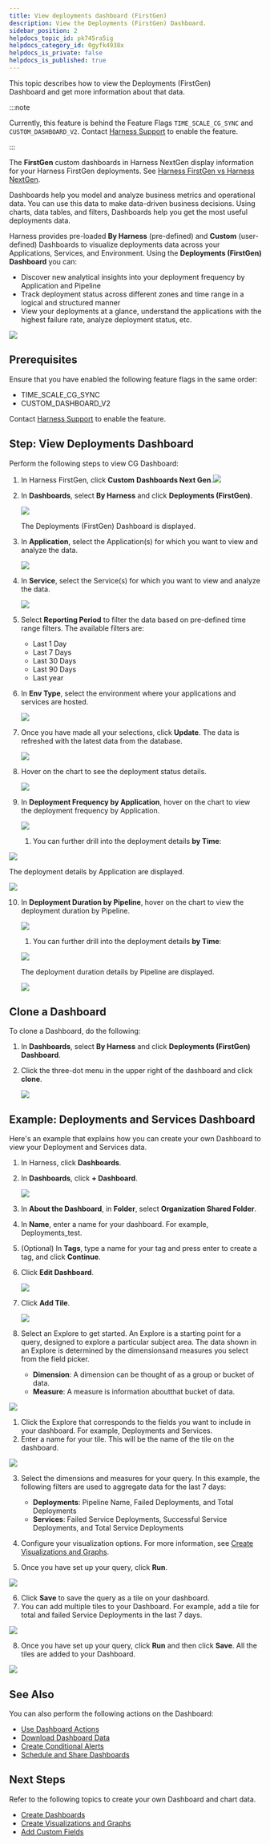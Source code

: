 ```yaml
---
title: View deployments dashboard (FirstGen)
description: View the Deployments (FirstGen) Dashboard.
sidebar_position: 2
helpdocs_topic_id: pk745ra5ig
helpdocs_category_id: 0gyfk4938x
helpdocs_is_private: false
helpdocs_is_published: true
---
```


This topic describes how to view the Deployments (FirstGen) Dashboard and get more information about that data.

:::note

Currently, this feature is behind the Feature Flags `TIME_SCALE_CG_SYNC` and `CUSTOM_DASHBOARD_V2`. Contact [Harness Support](mailto:support@harness.io) to enable the feature.

:::

The **FirstGen** custom dashboards in Harness NextGen display information for your Harness FirstGen deployments. See [Harness FirstGen vs Harness NextGen](../../get-started/harness-first-gen-vs-harness-next-gen.md).

Dashboards help you model and analyze business metrics and operational data. You can use this data to make data-driven business decisions. Using charts, data tables, and filters, Dashboards help you get the most useful deployments data.

Harness provides pre-loaded **By Harness** (pre-defined) and **Custom** (user-defined) Dashboards to visualize deployments data across your Applications, Services, and Environment. Using the **Deployments (FirstGen) Dashboard** you can:

* Discover new analytical insights into your deployment frequency by Application and Pipeline
* Track deployment status across different zones and time range in a logical and structured manner
* View your deployments at a glance, understand the applications with the highest failure rate, analyze deployment status, etc.

![](../cd-dashboards/static/view-deployments-current-gen-dashboard-28.png)

## Prerequisites

Ensure that you have enabled the following feature flags in the same order:

* TIME\_SCALE\_CG\_SYNC
* CUSTOM\_DASHBOARD\_V2

Contact [Harness Support](mailto:support@harness.io) to enable the feature.

## Step: View Deployments Dashboard

Perform the following steps to view CG Dashboard:

1. In Harness FirstGen, click **Custom** **Dashboards Next Gen**.![](../cd-dashboards/static/view-deployments-current-gen-dashboard-29.png)
2. In **Dashboards**, select **By Harness** and click **Deployments (FirstGen)**.
   
   ![](../cd-dashboards/static/view-deployments-current-gen-dashboard-30.png)
   
   The Deployments (FirstGen) Dashboard is displayed.
3. In **Application**, select the Application(s) for which you want to view and analyze the data.
   
   ![](../cd-dashboards/static/view-deployments-current-gen-dashboard-31.png)

4. In **Service**, select the Service(s) for which you want to view and analyze the data.
   
   ![](../cd-dashboards/static/view-deployments-current-gen-dashboard-32.png)

5. Select **Reporting Period** to filter the data based on pre-defined time range filters. The available filters are:
	* Last 1 Day
	* Last 7 Days
	* Last 30 Days
	* Last 90 Days
	* Last year
6. In **Env Type**, select the environment where your applications and services are hosted.
   
   ![](../cd-dashboards/static/view-deployments-current-gen-dashboard-33.png)

7. Once you have made all your selections, click **Update**. The data is refreshed with the latest data from the database.
   
   ![](../cd-dashboards/static/view-deployments-current-gen-dashboard-34.png)

8. Hover on the chart to see the deployment status details.
   
   ![](../cd-dashboards/static/view-deployments-current-gen-dashboard-35.png)

9.  In **Deployment Frequency by Application**, hover on the chart to view the deployment frequency by Application.
    
	![](../cd-dashboards/static/view-deployments-current-gen-dashboard-36.png)

	1. You can further drill into the deployment details **by Time**:
   
   ![](../cd-dashboards/static/view-deployments-current-gen-dashboard-37.png)
   
   The deployment details by Application are displayed.
   
   ![](../cd-dashboards/static/view-deployments-current-gen-dashboard-38.png)

10. In **Deployment Duration by Pipeline**, hover on the chart to view the deployment duration by Pipeline.
    
	![](../cd-dashboards/static/view-deployments-current-gen-dashboard-39.png)

	1. You can further drill into the deployment details **by Time**:
	
	![](../cd-dashboards/static/view-deployments-current-gen-dashboard-40.png)
	
	The deployment duration details by Pipeline are displayed.
	
	![](../cd-dashboards/static/view-deployments-current-gen-dashboard-41.png)

## Clone a Dashboard

To clone a Dashboard, do the following:

1. In **Dashboards**, select **By Harness** and click **Deployments (FirstGen) Dashboard**.
2. Click the three-dot menu in the upper right of the dashboard and click **clone**.
   
   ![](../cd-dashboards/static/view-deployments-current-gen-dashboard-42.png)

## Example: Deployments and Services Dashboard

Here's an example that explains how you can create your own Dashboard to view your Deployment and Services data.

1. In Harness, click **Dashboards**.
2. In **Dashboards**, click **+ Dashboard**.

   ![](../cd-dashboards/static/view-deployments-current-gen-dashboard-43.png)

3. In **About the Dashboard**, in **Folder**, select **Organization Shared Folder**.
4. In **Name**, enter a name for your dashboard. For example, Deployments\_test.
5. (Optional) In **Tags**, type a name for your tag and press enter to create a tag, and click **Continue**.
6. Click **Edit Dashboard**.
   
   ![](../cd-dashboards/static/view-deployments-current-gen-dashboard-45.png)

7. Click **Add Tile**.
   
   ![](../cd-dashboards/static/view-deployments-current-gen-dashboard-46.png)

8. Select an Explore to get started. An Explore is a starting point for a query, designed to explore a particular subject area. The data shown in an Explore is determined by the dimensionsand measures you select from the field picker.
	* **Dimension**: A dimension can be thought of as a group or bucket of data.
	* **Measure**: A measure is information aboutthat bucket of data.
  
  ![](../cd-dashboards/static/view-deployments-current-gen-dashboard-48.png)

1.  Click the Explore that corresponds to the fields you want to include in your dashboard. For example, Deployments and Services.
2.  Enter a name for your tile. This will be the name of the tile on the dashboard.
   
   ![](../cd-dashboards/static/view-deployments-current-gen-dashboard-49.png)

3.  Select the dimensions and measures for your query. In this example, the following filters are used to aggregate data for the last 7 days:  

	* **Deployments**: Pipeline Name, Failed Deployments, and Total Deployments
	* **Services**: Failed Service Deployments, Successful Service Deployments, and Total Service Deployments
4.  Configure your visualization options. For more information, see [Create Visualizations and Graphs](../../platform/18_Dashboards/create-visualizations-and-graphs.md).
5.  Once you have set up your query, click **Run**.
   
   ![](../cd-dashboards/static/view-deployments-current-gen-dashboard-50.png)

6.  Click **Save** to save the query as a tile on your dashboard.
7.  You can add multiple tiles to your Dashboard. For example, add a tile for total and failed Service Deployments in the last 7 days.
   
   ![](../cd-dashboards/static/view-deployments-current-gen-dashboard-51.png)

8.  Once you have set up your query, click **Run** and then click **Save**. All the tiles are added to your Dashboard.
   
   ![](../cd-dashboards/static/view-deployments-current-gen-dashboard-52.png)

## See Also

You can also perform the following actions on the Dashboard:

* [Use Dashboard Actions](../../platform/18_Dashboards/use-dashboard-actions.md)
* [Download Dashboard Data](../../platform/18_Dashboards/download-dashboard-data.md)
* [Create Conditional Alerts](../../platform/18_Dashboards/create-conditional-alerts.md)
* [Schedule and Share Dashboards](../../platform/18_Dashboards/share-dashboards.md)

## Next Steps

Refer to the following topics to create your own Dashboard and chart data.

* [Create Dashboards](../../platform/18_Dashboards/create-dashboards.md)
* [Create Visualizations and Graphs](../../platform/18_Dashboards/create-visualizations-and-graphs.md)
* [Add Custom Fields](../../platform/18_Dashboards/add-custom-fields.md)

